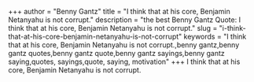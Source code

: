+++
author = "Benny Gantz"
title = "I think that at his core, Benjamin Netanyahu is not corrupt."
description = "the best Benny Gantz Quote: I think that at his core, Benjamin Netanyahu is not corrupt."
slug = "i-think-that-at-his-core-benjamin-netanyahu-is-not-corrupt"
keywords = "I think that at his core, Benjamin Netanyahu is not corrupt.,benny gantz,benny gantz quotes,benny gantz quote,benny gantz sayings,benny gantz saying,quotes, sayings,quote, saying, motivation"
+++
I think that at his core, Benjamin Netanyahu is not corrupt.
